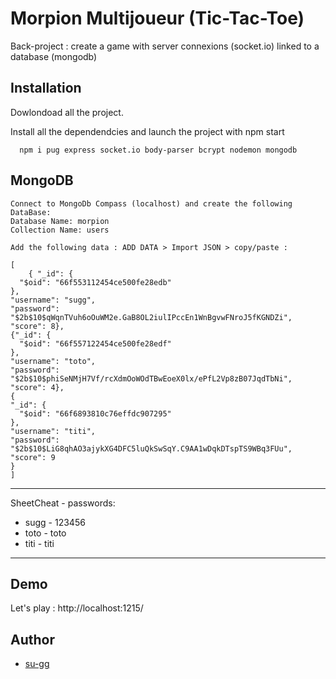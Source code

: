 
# Morpion Multijoueur (Tic-Tac-Toe)

Back-project : create a game with server connexions (socket.io) linked to a database (mongodb)

## Installation

Dowlondoad all the project.

Install all the dependendcies and launch the project with npm start

```node
  npm i pug express socket.io body-parser bcrypt nodemon mongodb
```

## MongoDB
    Connect to MongoDb Compass (localhost) and create the following DataBase: 
    Database Name: morpion
    Collection Name: users

    Add the following data : ADD DATA > Import JSON > copy/paste :

    [
        { "_id": {
      "$oid": "66f553112454ce500fe28edb"
    },
    "username": "sugg",
    "password": "$2b$10$qWqnTVuh6oOuWM2e.GaB8OL2iulIPccEn1WnBgvwFNroJ5fKGNDZi",
    "score": 8},
    {"_id": {
      "$oid": "66f557122454ce500fe28edf"
    },
    "username": "toto",
    "password": "$2b$10$phiSeNMjH7Vf/rcXdmOoWOdTBwEoeX0lx/ePfL2Vp8zB07JqdTbNi",
    "score": 4},
    {
    "_id": {
      "$oid": "66f6893810c76effdc907295"
    },
    "username": "titi",
    "password": "$2b$10$LiG8qhAO3ajykXG4DFC5luQkSwSqY.C9AA1wDqkDTspTS9WBq3FUu",
    "score": 9
    }
    ]
------------
SheetCheat - passwords:
- sugg - 123456
- toto - toto
- titi - titi

-----------

## Demo

Let's play : 
http://localhost:1215/


## Author

- [su-gg](https://github.com/su-gg/morpion_multijoueur)

